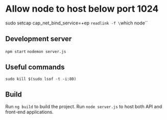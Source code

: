 # Allow node to host below port 1024

sudo setcap cap_net_bind_service=+ep `readlink -f \`which node\``
## Development server

`npm start`
`nodemon server.js`
## Useful commands

`sudo kill $(sudo lsof -t -i:80)`
## Build

Run `ng build` to build the project. Run `node server.js` to host both API and front-end applications.